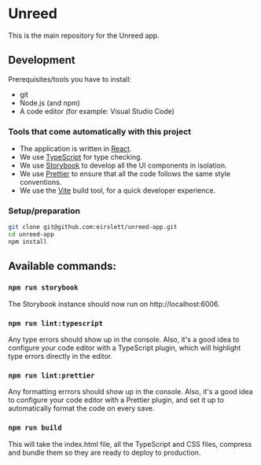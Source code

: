 # Unreed

This is the main repository for the Unreed app.

## Development

Prerequisites/tools you have to install:

- git
- Node.js (and npm)
- A code editor (for example: Visual Studio Code)

### Tools that come automatically with this project

- The application is written in [React](https://reactjs.org/).
- We use [TypeScript](https://www.typescriptlang.org/) for type checking.
- We use [Storybook](https://storybook.js.org/) to develop all the UI components in isolation.
- We use [Prettier](https://prettier.io/) to ensure that all the code follows the
  same style conventions.
- We use the [Vite](https://vitejs.dev/) build tool, for a quick developer experience.

### Setup/preparation

```bash
git clone git@github.com:eirslett/unreed-app.git
cd unreed-app
npm install
```

## Available commands:

### `npm run storybook`

The Storybook instance should now run on http://localhost:6006.

### `npm run lint:typescript`

Any type errors should show up in the console.
Also, it's a good idea to configure your code editor with a TypeScript
plugin, which will highlight type errors directly in the editor.

### `npm run lint:prettier`

Any formatting errrors should show up in the console.
Also, it's a good idea to configure your code editor with a Prettier
plugin, and set it up to automatically format the code on every save.

### `npm run build`

This will take the index.html file, all the TypeScript and CSS files,
compress and bundle them so they are ready to deploy to production.
